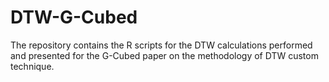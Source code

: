 # DTW-G-Cubed
The repository contains the R scripts for the DTW calculations performed and presented for the G-Cubed paper on the methodology of DTW custom technique. 
